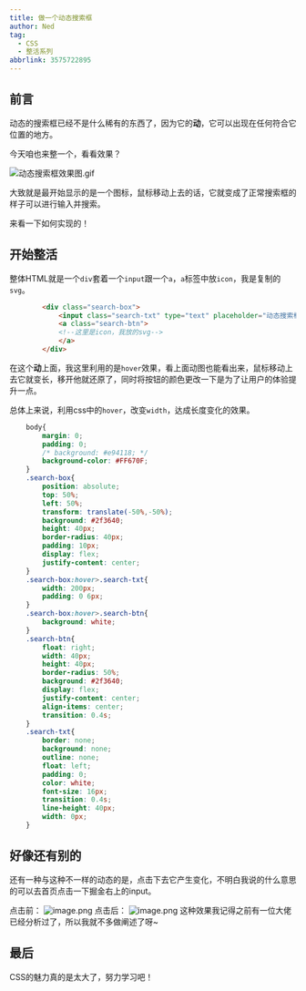 ```yaml
---
title: 做一个动态搜索框
author: Ned
tag:
  - CSS
  - 整活系列
abbrlink: 3575722895
---
```


## 前言
动态的搜索框已经不是什么稀有的东西了，因为它的**动**，它可以出现在任何符合它位置的地方。

今天咱也来整一个，看看效果？

![动态搜索框效果图.gif](https://p3-juejin.byteimg.com/tos-cn-i-k3u1fbpfcp/0c2ad87e5e984dd087631fa39abec9cf~tplv-k3u1fbpfcp-watermark.image?)

大致就是最开始显示的是一个图标，鼠标移动上去的话，它就变成了正常搜索框的样子可以进行输入并搜索。

来看一下如何实现的！
## 开始整活
整体HTML就是一个`div`套着一个`input`跟一个`a`，`a`标签中放`icon`，我是复制的`svg`。
```html
        <div class="search-box">
            <input class="search-txt" type="text" placeholder="动态搜索框">
            <a class="search-btn">
            <!--这里是icon，我放的svg-->
            </a>
        </div>
```
在这个**动**上面，我这里利用的是`hover`效果，看上面动图也能看出来，鼠标移动上去它就变长，移开他就还原了，同时将按钮的颜色更改一下是为了让用户的体验提升一点。

总体上来说，利用css中的`hover`，改变`width`，达成长度变化的效果。

```css
    body{
        margin: 0;
        padding: 0;
        /* background: #e94118; */
        background-color: #FF670F;
    }
    .search-box{
        position: absolute;
        top: 50%;
        left: 50%;
        transform: translate(-50%,-50%);
        background: #2f3640;
        height: 40px;
        border-radius: 40px;
        padding: 10px;
        display: flex;
        justify-content: center;
    }
    .search-box:hover>.search-txt{
        width: 200px;
        padding: 0 6px;
    }
    .search-box:hover>.search-btn{
        background: white;
    }
    .search-btn{
        float: right;
        width: 40px;
        height: 40px;
        border-radius: 50%;
        background: #2f3640;
        display: flex;
        justify-content: center;
        align-items: center;
        transition: 0.4s;
    }
    .search-txt{
        border: none;
        background: none;
        outline: none;
        float: left;
        padding: 0;
        color: white;
        font-size: 16px;
        transition: 0.4s;
        line-height: 40px;
        width: 0px;
    }
```
## 好像还有别的
还有一种与这种不一样的动态的是，点击下去它产生变化，不明白我说的什么意思的可以去首页点击一下掘金右上的input。

点击前：
![image.png](https://p6-juejin.byteimg.com/tos-cn-i-k3u1fbpfcp/5a892bcbf2c3407c97ccfd89239a1acb~tplv-k3u1fbpfcp-watermark.image?)
点击后：
![image.png](https://p6-juejin.byteimg.com/tos-cn-i-k3u1fbpfcp/3a69440b3d4b4f41ba72ca13537cb9c4~tplv-k3u1fbpfcp-watermark.image?)
这种效果我记得之前有一位大佬已经分析过了，所以我就不多做阐述了呀~
## 最后
CSS的魅力真的是太大了，努力学习吧！